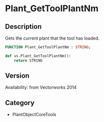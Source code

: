 # Plant_GetToolPlantNm

## Description
Gets the current plant that the tool has loaded.

```pascal
FUNCTION Plant_GetToolPlantNm : STRING;
```

```python
def vs.Plant_GetToolPlantNm():
    return STRING
```

## Version
Availability: from Vectorworks 2014

## Category
* PlantObjectCoreTools

